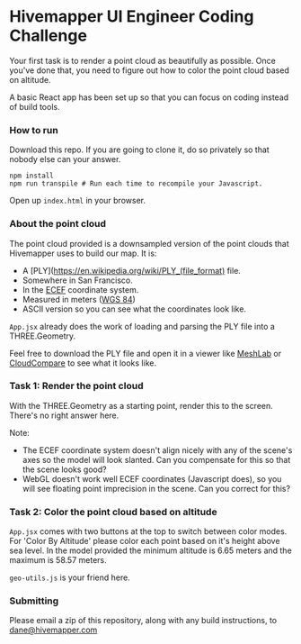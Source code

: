 # Hivemapper UI Engineer Coding Challenge

Your first task is to render a point cloud as beautifully as possible. Once you've done that, you need to figure out how to color the point cloud based on altitude.

A basic React app has been set up so that you can focus on coding instead of build tools.

### How to run
Download this repo. If you are going to clone it, do so privately so that nobody else can your answer.

```shell
npm install
npm run transpile # Run each time to recompile your Javascript.
```

Open up `index.html` in your browser.

### About the point cloud
The point cloud provided is a downsampled version of the point clouds that Hivemapper uses to build our map. It is:

- A [PLY](https://en.wikipedia.org/wiki/PLY_(file_format) file.
- Somewhere in San Francisco.
- In the [ECEF](https://en.wikipedia.org/wiki/ECEF) coordinate system.
- Measured in meters ([WGS 84](https://en.wikipedia.org/wiki/World_Geodetic_System#A_new_World_Geodetic_System:_WGS_84))
- ASCII version so you can see what the coordinates look like.

`App.jsx` already does the work of loading and parsing the PLY file into a THREE.Geometry.

Feel free to download the PLY file and open it in a viewer like [MeshLab](http://www.meshlab.net/) or [CloudCompare](http://www.danielgm.net/cc/) to see what it looks like.

### Task 1: Render the point cloud
With the THREE.Geometry as a starting point, render this to the screen. There's no right answer here.

Note:

- The ECEF coordinate system doesn't align nicely with any of the scene's axes so the model will look slanted. Can you compensate for this so that the scene looks good?
- WebGL doesn't work well ECEF coordinates (Javascript does), so you will see floating point imprecision in the scene. Can you correct for this?

### Task 2: Color the point cloud based on altitude
`App.jsx` comes with two buttons at the top to switch between color modes. For 'Color By Altitude' please color each point based on it's height above sea level. In the model provided the minimum altitude is 6.65 meters and the maximum is 58.57 meters.

`geo-utils.js` is your friend here.

### Submitting
Please email a zip of this repository, along with any build instructions, to dane@hivemapper.com